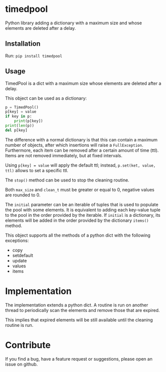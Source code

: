 # timedpool
Python library adding a dictionary with a maximum size and whose elements are deleted after a delay.

## Installation

Run: `pip install timedpool`

## Usage

TimedPool is a dict with a maximum size whose elements are deleted after a delay.

This object can be used as a dictionary:
```python
p = TimedPool()
p[key] = value
if key in p:
    print(p[key])
print(len(p))
del p[key]
```

The difference with a normal dictionary is that this can contain a maximum
number of objects, after which insertions will raise a `FullException`.
Furthermore, each item can be removed after a certain amount of time (ttl).
Items are not removed immediately, but at fixed intervals.

Using `p[key] = value` will apply the default ttl; instead,
`p.set(ket, value, ttl)` allows to set a specific ttl.

The `stop()` method can be used to stop the cleaning routine.

Both `max_size` and `clean_t` must be greater or equal to 0, negative
values are rounded to 0.

The `initial` parameter can be an iterable of tuples that is used to
populate the pool with some elements.
It is equivalent to adding each key-value tuple to the pool in the order
provided by the iterable. If `initial` is a dictionary, its elements will
be added in the order provided by the dictionary `items()` method.

This object supports all the methods of a python dict with the following exceptions:
* copy
* setdefault
* update
* values
* items

# Implementation

The implementation extends a python dict. A routine is run on another thread to periodically scan the elements and remove those that are expired.

This implies that expired elements will be still available until the cleaning routine is run.

# Contribute

If you find a bug, have a feature request or suggestions, please open an issue on github.

